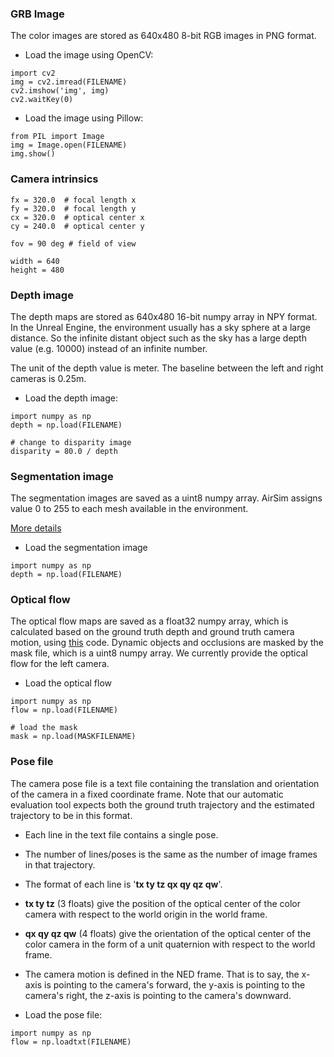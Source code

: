 ### GRB Image

The color images are stored as 640x480 8-bit RGB images in PNG format.

* Load the image using OpenCV: 
```
import cv2
img = cv2.imread(FILENAME)
cv2.imshow('img', img)
cv2.waitKey(0)
```

* Load the image using Pillow:
```
from PIL import Image
img = Image.open(FILENAME)
img.show()
```

### Camera intrinsics 
```
fx = 320.0  # focal length x
fy = 320.0  # focal length y
cx = 320.0  # optical center x
cy = 240.0  # optical center y

fov = 90 deg # field of view

width = 640
height = 480
```

### Depth image

The depth maps are stored as 640x480 16-bit numpy array in NPY format. In the Unreal Engine, the environment usually has a sky sphere at a large distance. So the infinite distant object such as the sky has a large depth value (e.g. 10000) instead of an infinite number. 

The unit of the depth value is meter. The baseline between the left and right cameras is 0.25m. 

* Load the depth image:
```
import numpy as np
depth = np.load(FILENAME)

# change to disparity image
disparity = 80.0 / depth
```

### Segmentation image

The segmentation images are saved as a uint8 numpy array. AirSim assigns value 0 to 255 to each mesh available in the environment. 

[More details](https://github.com/microsoft/AirSim/blob/master/docs/image_apis.md#segmentation)

* Load the segmentation image
```
import numpy as np
depth = np.load(FILENAME)
```

### Optical flow

The optical flow maps are saved as a float32 numpy array, which is calculated based on the ground truth depth and ground truth camera motion, using [this](https://github.com/huyaoyu/ImageFlow) code. Dynamic objects and occlusions are masked by the mask file, which is a uint8 numpy array. We currently provide the optical flow for the left camera. 

* Load the optical flow
```
import numpy as np
flow = np.load(FILENAME)

# load the mask
mask = np.load(MASKFILENAME)
```

### Pose file

The camera pose file is a text file containing the translation and orientation of the camera in a fixed coordinate frame. Note that our automatic evaluation tool expects both the ground truth trajectory and the estimated trajectory to be in this format. 

* Each line in the text file contains a single pose.

* The number of lines/poses is the same as the number of image frames in that trajectory. 

* The format of each line is '**tx ty tz qx qy qz qw**'. 

* **tx ty tz** (3 floats) give the position of the optical center of the color camera with respect to the world origin in the world frame.

* **qx qy qz qw** (4 floats) give the orientation of the optical center of the color camera in the form of a unit quaternion with respect to the world frame. 

* The camera motion is defined in the NED frame. That is to say, the x-axis is pointing to the camera's forward, the y-axis is pointing to the camera's right, the z-axis is pointing to the camera's downward. 

* Load the pose file:
```
import numpy as np
flow = np.loadtxt(FILENAME)
```
